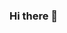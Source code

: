 ### Hi there 👋

<!--
**Paolacolli/paolacolli** is a ✨ _special_ ✨ repository because its `README.md` (this file) appears on your GitHub profile.

Mi nombre es Paola Glez. Colli y estudié ingeniería agrícola en la ULL.
Actualmente estoy estudiando el Master de profesorado.

Here are some ideas to get you started:

- 🔭 I’m currently working on ...
- 🌱 I’m currently learning ...
- 👯 I’m looking to collaborate on ...
- 🤔 I’m looking for help with ...
- 💬 Ask me about ...
- 📫 How to reach me: ...
- 😄 Pronouns: ...
- ⚡ Fun fact: ...
-->
